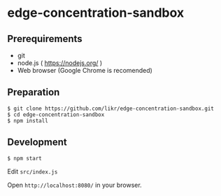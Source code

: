 # edge-concentration-sandbox

## Prerequirements

* git
* node.js ( https://nodejs.org/ )
* Web browser (Google Chrome is recomended)

## Preparation

```console
$ git clone https://github.com/likr/edge-concentration-sandbox.git
$ cd edge-concentration-sandbox
$ npm install
```

## Development

```console
$ npm start
```

Edit `src/index.js`

Open `http://localhost:8080/` in your browser.

